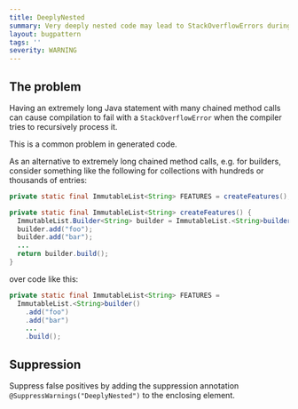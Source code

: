 ```yaml
---
title: DeeplyNested
summary: Very deeply nested code may lead to StackOverflowErrors during compilation
layout: bugpattern
tags: ''
severity: WARNING
---
```


<!--
*** AUTO-GENERATED, DO NOT MODIFY ***
To make changes, edit the @BugPattern annotation or the explanation in docs/bugpattern.
-->


## The problem
Having an extremely long Java statement with many chained method calls can cause
compilation to fail with a `StackOverflowError` when the compiler tries to
recursively process it.

This is a common problem in generated code.

As an alternative to extremely long chained method calls, e.g. for builders,
consider something like the following for collections with hundreds or thousands
of entries:

```java
private static final ImmutableList<String> FEATURES = createFeatures();

private static final ImmutableList<String> createFeatures() {
  ImmutableList.Builder<String> builder = ImmutableList.<String>builder();
  builder.add("foo");
  builder.add("bar");
  ...
  return builder.build();
}
```

over code like this:

```java
private static final ImmutableList<String> FEATURES =
  ImmutableList.<String>builder()
    .add("foo")
    .add("bar")
    ...
    .build();
```

## Suppression
Suppress false positives by adding the suppression annotation `@SuppressWarnings("DeeplyNested")` to the enclosing element.
